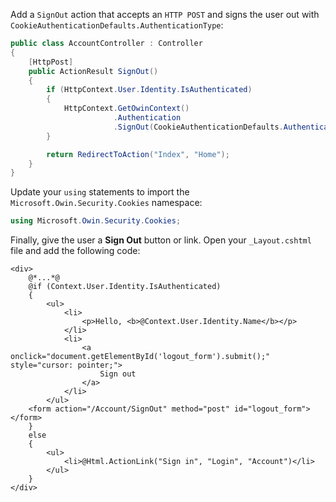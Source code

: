 Add a `SignOut` action that accepts an `HTTP POST` and signs the user out with `CookieAuthenticationDefaults.AuthenticationType`:

```csharp
public class AccountController : Controller
{
    [HttpPost]
    public ActionResult SignOut()
    {
        if (HttpContext.User.Identity.IsAuthenticated)
        {
            HttpContext.GetOwinContext()
                       .Authentication
                       .SignOut(CookieAuthenticationDefaults.AuthenticationType);
        }

        return RedirectToAction("Index", "Home");
    }
}
```

Update your `using` statements to import the `Microsoft.Owin.Security.Cookies` namespace:

```csharp
using Microsoft.Owin.Security.Cookies;
```

Finally, give the user a **Sign Out** button or link. Open your `_Layout.cshtml` file and add the following code:

```cshtml
<div>
    @*...*@
    @if (Context.User.Identity.IsAuthenticated)
    {
        <ul>
            <li>
                <p>Hello, <b>@Context.User.Identity.Name</b></p>
            </li>
            <li>
                <a onclick="document.getElementById('logout_form').submit();" style="cursor: pointer;">
                    Sign out
                </a>
            </li>
        </ul>
    <form action="/Account/SignOut" method="post" id="logout_form"></form>
    }
    else
    {
        <ul>
            <li>@Html.ActionLink("Sign in", "Login", "Account")</li>
        </ul>
    }
</div>
```
